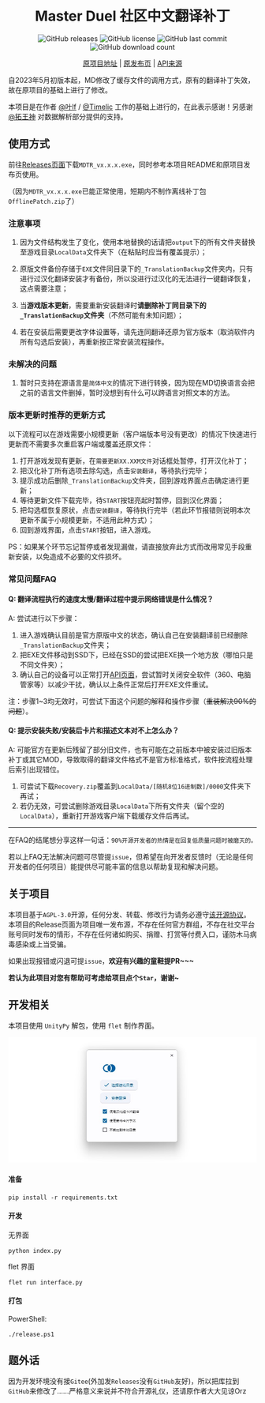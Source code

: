 <h1 align="center">Master Duel 社区中文翻译补丁</h1>
<div align="center">

![GitHub releases](https://img.shields.io/github/v/release/mikualpha/master-duel-chinese-switch?style=flat-square)
![GitHub license](https://img.shields.io/github/license/mikualpha/master-duel-chinese-switch?style=flat-square)
![GitHub last commit](https://img.shields.io/github/last-commit/mikualpha/master-duel-chinese-switch?style=flat-square)
![GitHub download count](https://img.shields.io/github/downloads/mikualpha/master-duel-chinese-switch/total?style=flat-square)

[原项目地址](https://gitee.com/fetiss/master-duel-chinese-switch) | [原发布页](https://www.bilibili.com/read/cv21869124) | [API来源](https://ygocdb.com/)
  
</div>

自2023年5月初版本起，MD修改了缓存文件的调用方式，原有的翻译补丁失效，故在原项目的基础上进行了修改。

本项目是在作者 [@叶lf](https://space.bilibili.com/23834819) / [@Timelic](https://space.bilibili.com/8664322) 工作的基础上进行的，在此表示感谢！另感谢 [@拓王神](https://space.bilibili.com/483116312) 对数据解析部分提供的支持。

## 使用方式
前往[Releases页面](https://github.com/mikualpha/master-duel-chinese-switch/releases)下载`MDTR_vx.x.x.exe`，同时参考本项目README和原项目发布页使用。

（因为`MDTR_vx.x.x.exe`已能正常使用，短期内不制作离线补丁包`OfflinePatch.zip`了）

### 注意事项
1. 因为文件结构发生了变化，使用本地替换的话请把`output`下的所有文件夹替换至游戏目录`LocalData`文件夹下（在粘贴时应当有覆盖提示）；

2. 原版文件备份存储于`EXE`文件同目录下的`_TranslationBackup`文件夹内，只有进行过汉化翻译安装才有备份，所以没进行过汉化的无法进行一键翻译恢复，这点需要注意；

3. 当**游戏版本更新**，需要重新安装翻译时**请删除补丁同目录下的`_TranslationBackup`文件夹**（不然可能有未知问题）；

4. 若在安装后需要更改字体设置等，请先连同翻译还原为官方版本（取消软件内所有勾选后安装），再重新按正常安装流程操作。

### 未解决的问题
1. 暂时只支持在源语言是`简体中文`的情况下进行转换，因为现在MD切换语言会把之前的语言文件删掉，暂时没想到有什么可以跨语言对照文本的方法。

### 版本更新时推荐的更新方式
以下流程可以在游戏需要小规模更新（客户端版本号没有更改）的情况下快速进行更新而不需要多次重启客户端或覆盖还原文件：
1. 打开游戏发现有更新，在`需要更新XX.XXM文件`对话框处暂停，打开汉化补丁；
2. 把汉化补丁所有选项去除勾选，点击`安装翻译`，等待执行完毕；
3. 提示成功后删除`_TranslationBackup`文件夹，回到游戏界面点击确定进行更新；
4. 等待更新文件下载完毕，待`START`按钮亮起时暂停，回到汉化界面；
5. 把勾选框恢复原状，点击`安装翻译`，等待执行完毕（若此环节报错则说明本次更新不属于小规模更新，不适用此种方式）；
6. 回到游戏界面，点击`START`按钮，进入游戏。

PS：如果某个环节忘记暂停或者发现漏做，请直接放弃此方式而改用常见手段重新安装，以免造成不必要的文件损坏。

### 常见问题FAQ
#### Q: 翻译流程执行的速度太慢/翻译过程中提示网络错误是什么情况？
A: 尝试进行以下步骤：
1. 进入游戏确认目前是官方原版中文的状态，确认自己在安装翻译前已经删除`_TranslationBackup`文件夹；
2. 把EXE文件移动到SSD下，已经在SSD的尝试把EXE换一个地方放（哪怕只是不同文件夹）；
3. 确认自己的设备可以正常打开[API页面](https://ygocdb.com/)，尝试暂时关闭安全软件（360、电脑管家等）以减少干扰，确认以上条件正常后打开EXE文件重试。

注：步骤1~3均无效时，可尝试下面这个问题的解释和操作步骤（~~重装解决90%的问题~~）。

#### Q: 提示安装失败/安装后卡片和描述文本对不上怎么办？
A: 可能官方在更新后残留了部分旧文件，也有可能在之前版本中被安装过旧版本补丁或其它MOD，导致取得的翻译文件格式不是官方标准格式，软件按流程处理后索引出现错位。
1. 可尝试下载`Recovery.zip`覆盖到`LocalData/[随机8位16进制数]/0000`文件夹下再试；
2. 若仍无效，可尝试删除游戏目录`LocalData`下所有文件夹（留个空的`LocalData`），重新打开游戏客户端下载缓存文件后再试。

----
在FAQ的结尾想分享这样一句话：`90%开源开发者的热情是在回复低质量问题时被磨灭的。`

若以上FAQ无法解决问题可尽管提`issue`，但希望在向开发者反馈时（无论是任何开发者的任何项目）能提供尽可能丰富的信息以帮助复现和解决问题。

## 关于项目
本项目基于`AGPL-3.0`开源，任何分发、转载、修改行为请务必遵守[该开源协议](https://www.chinasona.org/gnu/agpl-3.0-cn.html)。本项目的Release页面为项目唯一发布源，不存在任何官方群组，不存在社交平台账号同时发布的情形，不存在任何诸如购买、捐赠、打赏等付费入口，谨防木马病毒感染或上当受骗。

如果出现报错或闪退可提`issue`，**欢迎有兴趣的童鞋提PR~~~**

**若认为此项目对您有帮助可考虑给项目点个`Star`，谢谢~**

## 开发相关
本项目使用 `UnityPy` 解包，使用 `flet` 制作界面。

![](./images/display.jpg)
#### 准备

```
pip install -r requirements.txt
```

#### 开发

无界面

```
python index.py
```

flet 界面

```
flet run interface.py
```

#### 打包

PowerShell:

```
./release.ps1
```

## 题外话
因为开发环境没有接`Gitee`(外加发`Releases`没有`GitHub`友好)，所以把库拉到`GitHub`来修改了……严格意义来说并不符合开源礼仪，还请原作者大大见谅Orz
